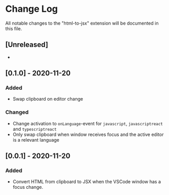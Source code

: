 # Change Log

All notable changes to the "html-to-jsx" extension will be documented in this
file.

## [Unreleased]

-

## [0.1.0] - 2020-11-20

### Added

-   Swap clipboard on editor change

### Changed

-   Change activation to `onLanguage`-event for `javascript`, `javascriptreact`
    and `typescriptreact`
-   Only swap clipboard when window receives focus and the active editor is a
    relevant language

## [0.0.1] - 2020-11-20

### Added

-   Convert HTML from clipboard to JSX when the VSCode window has a focus
    change.
